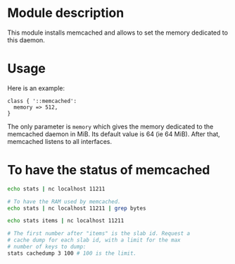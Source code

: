 # Module description

This module installs memcached and allows to set the
memory dedicated to this daemon.

# Usage

Here is an example:

```puppet
class { '::memcached':
  memory => 512,
}
```

The only parameter is `memory` which gives the memory
dedicated to the memcached daemon in MiB. Its default
value is 64 (ie 64 MiB). After that, memcached listens
to all interfaces.

# To have the status of memcached

```sh
echo stats | nc localhost 11211

# To have the RAM used by memcached.
echo stats | nc localhost 11211 | grep bytes

echo stats items | nc localhost 11211

# The first number after "items" is the slab id. Request a
# cache dump for each slab id, with a limit for the max
# number of keys to dump:
stats cachedump 3 100 # 100 is the limit.
```


